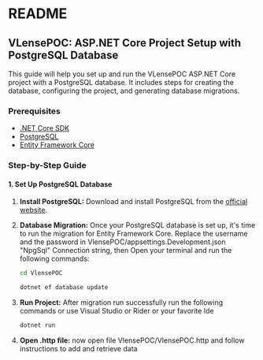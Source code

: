 # README

## VLensePOC: ASP.NET Core Project Setup with PostgreSQL Database

This guide will help you set up and run the VLensePOC ASP.NET Core project with a PostgreSQL database. It includes steps for creating the database, configuring the project, and generating database migrations.

### Prerequisites

- [.NET Core SDK](https://dotnet.microsoft.com/download)
- [PostgreSQL](https://www.postgresql.org/download/)
- [Entity Framework Core](https://docs.microsoft.com/en-us/ef/core/)

### Step-by-Step Guide

#### 1. Set Up PostgreSQL Database

1. **Install PostgreSQL:**
   Download and install PostgreSQL from the [official website](https://www.postgresql.org/download/).

2. **Database Migration:**
   Once your PostgreSQL database is set up, it's time to run the migration for Entity Framework Core. Replace the username and the password in VlensePOC/appsettings.Development.json "NpgSql" Connection string, then Open your terminal and run the following commands:

   ```bash
   cd VlensePOC

   dotnet ef database update
   ```

3. **Run Project:**
    After migration run successfully run the following commands or use Visual Studio or Rider or your favorite Ide

    ```bash
    dotnet run
    ```

4. **Open .http file:**
    now open file VlensePOC/VlensePOC.http and follow instructions to add and retrieve data